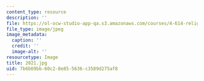 ```yaml
---
content_type: resource
description: ''
file: https://ol-ocw-studio-app-qa.s3.amazonaws.com/courses/4-614-religious-architecture-and-islamic-cultures-fall-2002/7b6b69bb60c28e855636c3589d275af8_2021.jpg
file_type: image/jpeg
image_metadata:
  caption: ''
  credit: ''
  image-alt: ''
resourcetype: Image
title: 2021.jpg
uid: 7b6b69bb-60c2-8e85-5636-c3589d275af8
---
```

